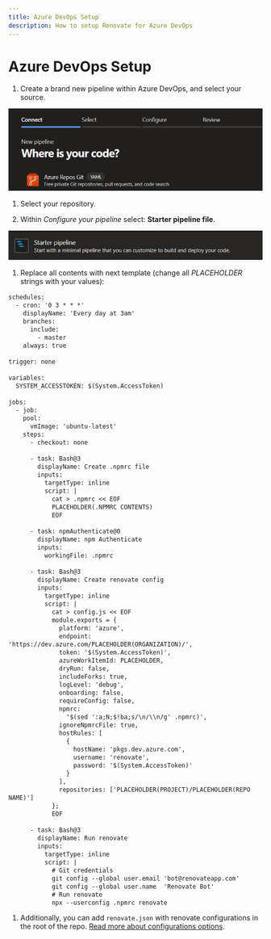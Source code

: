 ```yaml
---
title: Azure DevOps Setup
description: How to setup Renovate for Azure DevOps
---
```


# Azure DevOps Setup

1. Create a brand new pipeline within Azure DevOps, and select your source.

![Azure DevOps create new pipeline](assets/images/azure-devops-setup-1.png)

1. Select your repository.

1. Within <i>Configure your pipeline</i> select: <b>Starter pipeline file</b>.

![Azure DevOps starter pipeline template](assets/images/azure-devops-setup-2.png)

1. Replace all contents with next template (change all <i>PLACEHOLDER</i> strings with your values):

```
schedules:
  - cron: '0 3 * * *'
    displayName: 'Every day at 3am'
    branches:
      include:
        - master
    always: true

trigger: none

variables:
  SYSTEM_ACCESSTOKEN: $(System.AccessToken)

jobs:
  - job:
    pool:
      vmImage: 'ubuntu-latest'
    steps:
      - checkout: none

      - task: Bash@3
        displayName: Create .npmrc file
        inputs:
          targetType: inline
          script: |
            cat > .npmrc << EOF
            PLACEHOLDER(.NPMRC CONTENTS)
            EOF

      - task: npmAuthenticate@0
        displayName: npm Authenticate
        inputs:
          workingFile: .npmrc

      - task: Bash@3
        displayName: Create renovate config
        inputs:
          targetType: inline
          script: |
            cat > config.js << EOF
            module.exports = {
              platform: 'azure',
              endpoint: 'https://dev.azure.com/PLACEHOLDER(ORGANIZATION)/',
              token: '$(System.AccessToken)',
              azureWorkItemId: PLACEHOLDER,
              dryRun: false,
              includeForks: true,
              logLevel: 'debug',
              onboarding: false,
              requireConfig: false,
              npmrc:
                '$(sed ':a;N;$!ba;s/\n/\\n/g' .npmrc)',
              ignoreNpmrcFile: true,
              hostRules: [
                {
                  hostName: 'pkgs.dev.azure.com',
                  username: 'renovate',
                  password: '$(System.AccessToken)'
                }
              ],
              repositories: ['PLACEHOLDER(PROJECT)/PLACEHOLDER(REPO NAME)']
            };
            EOF

      - task: Bash@3
        displayName: Run renovate
        inputs:
          targetType: inline
          script: |
            # Git credentials
            git config --global user.email 'bot@renovateapp.com'
            git config --global user.name  'Renovate Bot'
            # Run renovate
            npx --userconfig .npmrc renovate
```

1. Additionally, you can add `renovate.json` with renovate configurations in the root of the repo. [Read more about configurations options](https://docs.renovatebot.com/configuration-options/).
